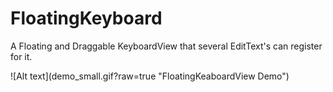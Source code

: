 # FloatingKeyboard
A Floating and Draggable KeyboardView that several EditText's can register for it.
<p>
![Alt text](demo_small.gif?raw=true "FloatingKeaboardView Demo")
